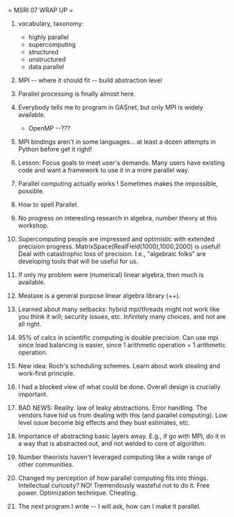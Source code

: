 = MSRI 07 WRAP UP =

1. vocabulary, taxonomy:
    * highly parallel
    * supercomputing
    * structured
    * unstructured
    * data parallel

2. MPI -- where it should fit -- build abstraction level

3. Parallel processing is finally almost here.

4. Everybody tells me to program in GASnet, but only MPI is widely available. 
    * OpenMP --???

5. MPI bindings aren't in some languages... at least a dozen attempts in Python before get it right!

6. Lesson: Focus goals to meet user's demands.  Many users have existing code and want a framework to use it in a more parallel way.

7. Parallel computing actually works !  Sometimes makes the impossible, possible.

8. How to spell Parallel.

9. No progress on interesting research in algebra, number theory at this workshop.

10. Supercomputing people are impressed and optimistic with extended precision progress.  MatrixSpace(RealField(1000),1000,2000) is useful!  Deal with catastrophic loss of precision.  I.e., "algebraic folks" are developing tools that will be useful for us.

11. If only my problem were (numerical) linear algebra, then much is available. 

12. Meataxe is a general purpose linear algebra library (++). 

13. Learned about many setbacks: hybrid mpi/threads might not work like you think it will; security issues, etc. Infinitely many choices, and not are all right. 

14. 95% of calcs in scientific computing is double precision.   Can use mpi since load balancing is easier, since 1 arithmetic operation = 1 arithmetic operation.

15. New idea: Roch's scheduling schemes.  Learn about work stealing and work-first principle.

16. I had a blocked view of what could be done.  Overall design is crucially important. 

17. BAD NEWS: Reality.  law of leaky abstractions.  Error handling.    The vendors have hid us from dealing with this (and parallel computing).  Low level issue become big effects and they bust estimates, etc. 

18. Importance of abstracting basic layers away.  E.g., if go with MPI, do it in a way that is abstracted out, and not welded to core of algorithm.

19. Number theorists haven't leveraged computing like a wide range of other communities. 

20. Changed my perception of how parallel computing fits into things.  Intellectual curiosity? NO!  Tremendously wasteful not to do it.  Free power.  Optimization technique.  Cheating. 

21. The next program I write -- I will ask, how can I make it parallel. 
 
